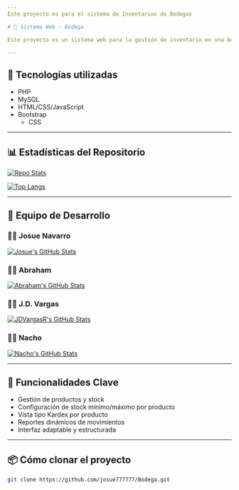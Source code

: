 ```yaml
---
Este proyecto es para el sistema de Inventarios de Bodegas 

# 🏪 Sistema Web - Bodega

Este proyecto es un sistema web para la gestión de inventario en una bodega. Permite controlar productos, entradas y salidas, stock mínimo y máximo, y generar reportes tipo Kardex.

---
```


## 🚀 Tecnologías utilizadas

- PHP
- MySQL
- HTML/CSS/JavaScript
- Bootstrap
  - CSS


---

## 📊 Estadísticas del Repositorio

[![Repo Stats](https://github-readme-stats.vercel.app/api/pin/?username=josue777777&repo=Bodega&show_owner=true)](https://github.com/josue777777/Bodega)

[![Top Langs](https://github-readme-stats.vercel.app/api/top-langs/?username=josue777777&repo=Bodega&layout=compact)](https://github.com/josue777777/Bodega)

---

## 👥 Equipo de Desarrollo

### 👨‍💻 Josue Navarro  
[![Josue's GitHub Stats](https://github-readme-stats.vercel.app/api?username=josue777777&show_icons=true&count_private=true&theme=tokyonight)](https://github.com/josue777777)

### 👨‍💻 Abraham  
[![Abraham's GitHub Stats](https://github-readme-stats.vercel.app/api?username=Abraham3105&show_icons=true&count_private=true&theme=tokyonight)](https://github.com/Abraham3105)

### 👨‍💻 J.D. Vargas  
[![JDVargasR's GitHub Stats](https://github-readme-stats.vercel.app/api?username=JDVargasR&show_icons=true&count_private=true&theme=tokyonight)](https://github.com/JDVargasR)

### 👨‍💻 Nacho  
[![Nacho's GitHub Stats](https://github-readme-stats.vercel.app/api?username=Nacho-2010&show_icons=true&count_private=true&theme=tokyonight)](https://github.com/Nacho-2010)

---

## 📝 Funcionalidades Clave

- Gestión de productos y stock  
- Configuración de stock mínimo/máximo por producto  
- Vista tipo Kardex por producto  
- Reportes dinámicos de movimientos  
- Interfaz adaptable y estructurada  

---

## 📦 Cómo clonar el proyecto

```bash
git clone https://github.com/josue777777/Bodega.git
